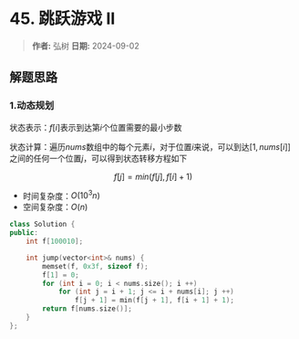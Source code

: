 # 45. 跳跃游戏 II

> **作者:** 弘树
> **日期:** 2024-09-02

## 解题思路
### 1.动态规划

状态表示：$f[i]$表示到达第$i$个位置需要的最小步数

状态计算：遍历$nums$数组中的每个元素$i$，对于位置$i$来说，可以到达$[1, nums[i]]$之间的任何一个位置$j$，可以得到状态转移方程如下

$$
    f[j] = min(f[j], f[i] + 1)
$$

- 时间复杂度：$O(10^3n)$
- 空间复杂度：$O(n)$

```C++
class Solution {
public:
    int f[100010];

    int jump(vector<int>& nums) {
        memset(f, 0x3f, sizeof f);
        f[1] = 0;
        for (int i = 0; i < nums.size(); i ++)
            for (int j = i + 1; j <= i + nums[i]; j ++)
                f[j + 1] = min(f[j + 1], f[i + 1] + 1);
        return f[nums.size()];
    }
};
```